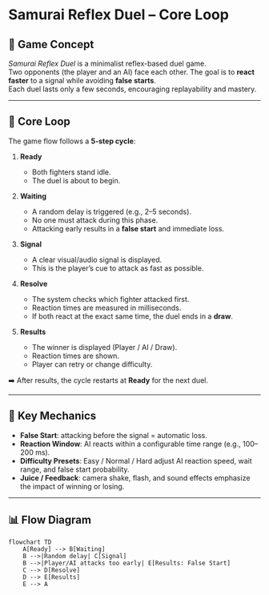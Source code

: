 # Samurai Reflex Duel – Core Loop

## 🎯 Game Concept
*Samurai Reflex Duel* is a minimalist reflex-based duel game.  
Two opponents (the player and an AI) face each other. The goal is to **react faster** to a signal while avoiding **false starts**.  
Each duel lasts only a few seconds, encouraging replayability and mastery.

---

## 🔄 Core Loop
The game flow follows a **5-step cycle**:

1. **Ready**  
   - Both fighters stand idle.  
   - The duel is about to begin.  

2. **Waiting**  
   - A random delay is triggered (e.g., 2–5 seconds).  
   - No one must attack during this phase.  
   - Attacking early results in a **false start** and immediate loss.  

3. **Signal**  
   - A clear visual/audio signal is displayed.  
   - This is the player’s cue to attack as fast as possible.  

4. **Resolve**  
   - The system checks which fighter attacked first.  
   - Reaction times are measured in milliseconds.  
   - If both react at the exact same time, the duel ends in a **draw**.  

5. **Results**  
   - The winner is displayed (Player / AI / Draw).  
   - Reaction times are shown.  
   - Player can retry or change difficulty.  

➡️ After results, the cycle restarts at **Ready** for the next duel.

---

## 🧠 Key Mechanics
- **False Start**: attacking before the signal = automatic loss.  
- **Reaction Window**: AI reacts within a configurable time range (e.g., 100–200 ms).  
- **Difficulty Presets**: Easy / Normal / Hard adjust AI reaction speed, wait range, and false start probability.  
- **Juice / Feedback**: camera shake, flash, and sound effects emphasize the impact of winning or losing.

---

## 📊 Flow Diagram
```mermaid
flowchart TD
    A[Ready] --> B[Waiting]
    B -->|Random delay| C[Signal]
    B -->|Player/AI attacks too early| E[Results: False Start]
    C --> D[Resolve]
    D --> E[Results]
    E --> A
